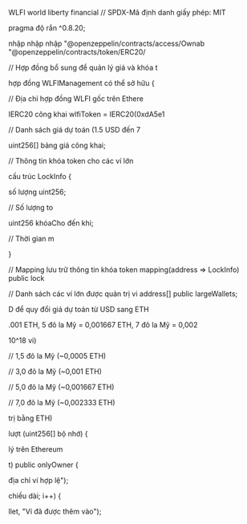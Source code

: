 WLFI
world liberty financial
// SPDX-Mã định danh giấy phép: MIT

pragma độ rắn ^0.8.20;

nhập nhập nhập "@openzeppelin/contracts/access/Ownab "@openzeppelin/contracts/token/ERC20/

// Hợp đồng bổ sung để quản lý giá và khóa t

hợp đồng WLFIManagement có thể sở hữu {

// Địa chỉ hợp đồng WLFI gốc trên Ethere

IERC20 công khai wlfiToken = IERC20(0xdA5e1

// Danh sách giá dự toán (1.5 USD đến 7

uint256[] bảng giá công khai;

// Thông tin khóa token cho các ví lớn

cấu trúc LockInfo {

số lượng uint256;

// Số lượng to

uint256 khóaCho đến khi;

// Thời gian m

}

// Mapping lưu trữ thông tin khóa token mapping(address => LockInfo) public lock

// Danh sách các ví lớn được quản trị vi address[] public largeWallets;

D để quy đổi giá dự toán từ USD sang ETH

.001 ETH, 5 đô la Mỹ = 0,001667 ETH, 7 đô la Mỹ = 0,002

10^18 vi)

// 1,5 đô la Mỹ (~0,0005 ETH)

// 3,0 đô la Mỹ (~0,001 ETH)

// 5,0 đô la Mỹ (~0,001667 ETH)

// 7,0 đô la Mỹ (~0,002333 ETH)

trị bằng ETH)

lượt (uint256[] bộ nhớ) {

lý trên Ethereum

t) public onlyOwner {

địa chỉ ví hợp lệ");

chiều dài; i++) {

llet, "Ví đã được thêm vào");
